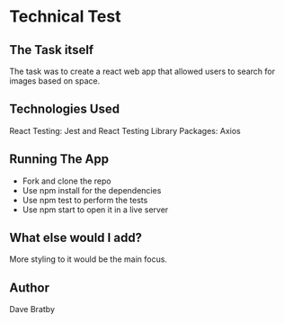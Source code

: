# Technical Test

## The Task itself

The task was to create a react web app that allowed users to search for images based on space.

## Technologies Used

React
Testing: Jest and React Testing Library
Packages: Axios

## Running The App

- Fork and clone the repo
- Use npm install for the dependencies
- Use npm test to perform the tests
- Use npm start to open it in a live server

## What else would I add?

More styling to it would be the main focus.

## Author

Dave Bratby
